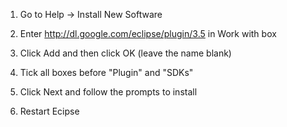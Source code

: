 1. Go to Help -> Install New Software

2. Enter http://dl.google.com/eclipse/plugin/3.5 in Work with box

3. Click Add and then click OK (leave the name blank)

4. Tick all boxes before "Plugin" and "SDKs"

5. Click Next and follow the prompts to install

6. Restart Ecipse